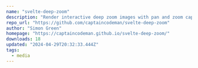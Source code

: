 ```yaml
---
name: "svelte-deep-zoom"
description: "Render interactive deep zoom images with pan and zoom capabilities."
repo_url: "https://github.com/captaincodeman/svelte-deep-zoom"
author: "Simon Green"
homepage: "https://captaincodeman.github.io/svelte-deep-zoom/"
downloads: 18
updated: "2024-04-29T20:32:33.444Z"
tags: 
  - media
---
```

